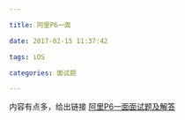 ```yaml
---

title: 阿里P6一面

date: 2017-02-15 11:37:42

tags: iOS

categories: 面试题

---
```


内容有点多，给出链接 [阿里P6一面面试题及解答](http://www.jianshu.com/p/de1418dc031a)
